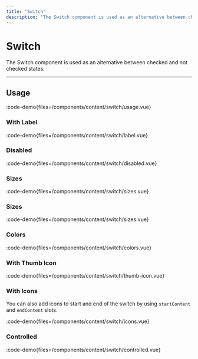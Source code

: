```yaml
---
title: "Switch"
description: "The Switch component is used as an alternative between checked and not checked states."
---
```


# Switch

The Switch component is used as an alternative between checked and not checked states.

---

## Usage

:code-demo{files=/components/content/switch/usage.vue}

### With Label

:code-demo{files=/components/content/switch/label.vue}

### Disabled

:code-demo{files=/components/content/switch/disabled.vue}

### Sizes

:code-demo{files=/components/content/switch/sizes.vue}

### Sizes

:code-demo{files=/components/content/switch/sizes.vue}

### Colors

:code-demo{files=/components/content/switch/colors.vue}

### With Thumb Icon

:code-demo{files=/components/content/switch/thumb-icon.vue}

### With Icons

You can also add icons to start and end of the switch by using `startContent` and `endContent` slots.

:code-demo{files=/components/content/switch/icons.vue}

### Controlled

:code-demo{files=/components/content/switch/controlled.vue}
